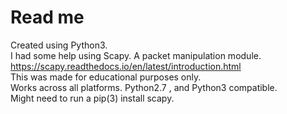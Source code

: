 # Read me 

Created using Python3.
<br> I had some help using Scapy. A packet manipulation module. https://scapy.readthedocs.io/en/latest/introduction.html
<br> This was made for educational purposes only.
<br> Works across all platforms. Python2.7 , and Python3 compatible.
<br> Might need to run a pip(3) install scapy. 
